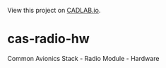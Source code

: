 View this project on [CADLAB.io](https://cadlab.io/project/23053). 

# cas-radio-hw
Common Avionics Stack - Radio Module - Hardware
